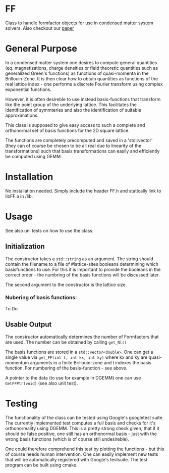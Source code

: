 # FF
Class to handle formfactor objects for use in condensed matter system solvers.
Also checkout our [paper](https://journals.aps.org/prb/abstract/10.1103/PhysRevB.98.075143)

# General Purpose
In a condensed matter system one desires to compute general quantities (eq. magnetizations, charge densities or field theoretic quantities such as generalized Green's functions) as functions of quasi-momenta in the Brillouin-Zone.
It is then clear how to obtain quantities as functions of the real lattice index - one performs a discrete Fourier transform using complex exponential functions.

However, it is often desireble to use instead basis-functions that transform like the point group of the underlying lattice.
This facilitates the identification of symmteries and also the identification of suitable approximations.

This class is supposed to give easy access to such a complete and orthonormal set of basis functions for the 2D square lattice.

The functions are completely precomputed and saved in a 'std::vector<double>' (they can of course be chosen to be all real due to linearity of the transformations) such that basis transformations can easily and efficiently be computed using GEMM.

# Installation
No installation needed.
Simply include the header FF.h and statically link to libFF.a in /lib.

# Usage
See also uni tests on how to use the class.
## Initialization
The constructor takes a `std::string` as an argument. 
The string should contain the filename to a file of #lattice-sites booleans determining which basisfunctions to use.
For this it is important to provide the booleans in the correct order - the numbring of the basis functions will be discussed later.

The second argument to the constructor is the lattice size.
### Nubering of basis functions:
To Do

## Usable Output
The constructor automatically determines the number of Formfactors that are used.
The number can be obtained by calling `get_Nl()`

The basis functions are stored in a `std::vector<double>`.
One can get a single value via `get_FF(int l, int kx, int ky)` where kx and ky are quasi-momentum arguments in a finite Brillouin-zone and l indexes the basis function.
For numbering of the basis-function - see above.

A pointer to the data (to use for example in DGEMM) one can use `GetFFPtr(void)` (see also unit test).


# Testing
The functionality of the class can be tested using Google's googletest suite.
The currently implemented test computes a full basis and checks for it's orthonormality using DGEMM.
This is a pretty strong check given, that if it should be false positive, one still has an orthonormal basis - just with the wrong basis functions (which is of course still undesireble).

One could therefore comprehend this test by plotting the functions - but this of course needs human intervention.
One can easily implement new tests that will be automatically registered with Google's testsuite.
The test program can be built using cmake.
